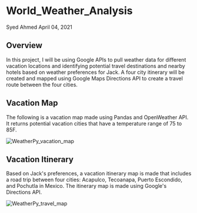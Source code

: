 # World_Weather_Analysis
Syed Ahmed 
April 04, 2021

## Overview 

In this project, I will be using Google APIs to pull weather data for different vacation locations and identifying potential travel destinations and nearby hotels based on weather preferences for Jack. A four city itinerary will be created and mapped using Google Maps Directions API to create a travel route between the four cities. 

## Vacation Map 
The following is a vacation map made using Pandas and OpenWeather API. It returns potential vacation cities that have a temperature range of 75 to 85F. 

![WeatherPy_vacation_map](https://user-images.githubusercontent.com/45697471/114321513-22647b00-9ae9-11eb-9319-542d56a2b4ac.png)

## Vacation Itinerary 
Based on Jack's preferences, a vacation itinerary map is made that includes a road trip between four cities: Acapulco, Tecoanapa, Puerto Escondido, and Pochutla in Mexico. The itinerary map is made using Google's Directions API. 

![WeatherPy_travel_map](https://user-images.githubusercontent.com/45697471/114321598-a585d100-9ae9-11eb-94eb-0b6c4748d875.png)
